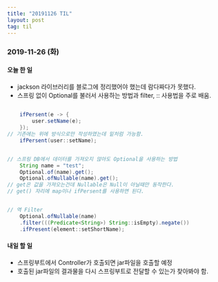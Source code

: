 ```yaml
---
title: "20191126 TIL"
layout: post
tag: til
---
```


### 2019-11-26 (화)
#### 오늘 한 일  
- jackson 라이브러리를 블로그에 정리했어야 했는데 람다짜다가 못했다.
- 스프링 없이 Optional를 불러서 사용하는 방법과 filter, :: 사용법을 주로 배움.

```java
    
    ifPersent(e -> {
        user.setName(e);
    });
// 기존에는 위에 방식으로만 작성하였는데 밑처럼 가능함.
    ifPersent(user::setName); 


// 스프링 DB에서 데이터를 가져오지 않아도 Optional을 사용하는 방법
    String name = "test";
    Optional.of(name).get(); 
    Optional.ofNullable(name).get();
// get은 값을 가져오는건데 Nullable은 Null이 아닐때만 동작한다.
// get() 자리에 map이나 ifPersent를 사용하면 된다.


// 역 Filter
    Optional.ofNullable(name)
	.filter(((Predicate<String>) String::isEmpty).negate())
	.ifPresent(element::setShortName);
```


#### 내일 할 일
- 스프링부트에서 Controller가 호출되면 jar파일을 호출할 예정
- 호출된 jar파일의 결과물을 다시 스프링부트로 전달할 수 있는가 찾아봐야 함.


